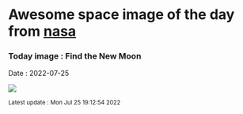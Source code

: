 
# Awesome space image of the day from [nasa](https://api.nasa.gov/)

### Today image : Find the New Moon

Date : 2022-07-25


![](https://apod.nasa.gov/apod/image/2207/FindTheMoon_soltanolkotabi_1080.jpg)

<small>Latest update : Mon Jul 25 19:12:54 2022</small>


